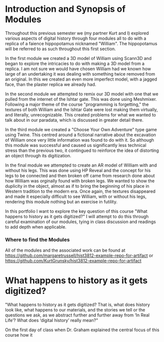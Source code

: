 # Introduction and Synopsis of Modules
Throughout this previous semester we (my partner Kurt and I) explored various aspects of digital history through four modules all to do with a replica of a faience hippopotamus nicknamed "William". The hippopotamus will be referred to as such throughout this first section. 

In the first module we created a 3D model of William using Scann3D and began to explore the intricacies to do with making a 3D model from a replica. I am not sure we would have chosen William had we known how large of an undertaking it was dealing with something twice removed from an original. In this we created an even more imperfect model, with a jagged face, than the plaster replica we already had.

In the second module we attempted to remix our 3D model with one that we pulled from the internet of the Ishtar gate. This was done using Meshmixer. Following a major theme of the course "programming is forgetting," the textures of both William and the Ishtar Gate were lost making them virtually, and literally, unrecognizable. This created problems for what we wanted to talk about in our paradata, which is discussed in greater detail there.

In the third module we created a "Choose Your Own Adventure" type game using Twine. This centred around a fictional narrative about the excavation of William once very little information was found to do with it. So although this module was successful and caused us significantly less technical stress than the previous two, it contingued to reinforce the idea of distorting an object through its digitization.

In the final module we attempted to create an AR model of William with and without his legs. This was done using HP Reveal and the concept for his legs to be connected and then broken off came from research done about how William was orginally found with broken legs. We wanted to show the duplicity in the object, almost as if to bring the beginning of his place in Western tradition to the modern era. Once again, the textures disappeared and made it especially difficult to see William, with or without his legs, rendering this module nothing but an exercise in futility.

In this portfolio I want to explore the key question of this course "What happens to history as it gets digitized?" I will attempt to do this through careful examination of our modules, tying in class discussion and readings to add depth when applicable.

### Where to find the Modules
All of the modules and the associated work can be found at https://github.com/margaretrussell/hist3812-example-repo-for-artifact or https://github.com/KurtGrunsky/hist3812-example-repo-for-artifact

# What happens to history as it gets digitized?

"What happens to history as it gets digitized? That is, what does history look like, what happens to our materials, and the stories we tell or the questions we ask, as we abstract further and further away from ‘In Real Life’? What does ‘digital history’ really mean?"

On the first day of class when Dr. Graham explained the central focus of this course how it 
